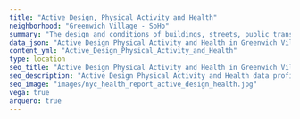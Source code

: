 ```yaml
---
title: "Active Design, Physical Activity and Health"
neighborhood: "Greenwich Village - SoHo"
summary: "The design and conditions of buildings, streets, public transportation and parks influence physical activity, use of active transportation and other healthy behavior. A neighborhood's features can also impact the safety of its residents."
data_json: "Active Design Physical Activity and Health in Greenwich Village - SoHo"
content_yml: "Active_Design_Physical_Activity_and_Health"
type: location
seo_title: "Active Design Physical Activity and Health in Greenwich Village - SoHo"
seo_description: "Active Design Physical Activity and Health data profile for the Greenwich Village - SoHo neighborhood of NYC."
seo_image: "images/nyc_health_report_active_design_health.jpg"
vega: true
arquero: true
---
```

